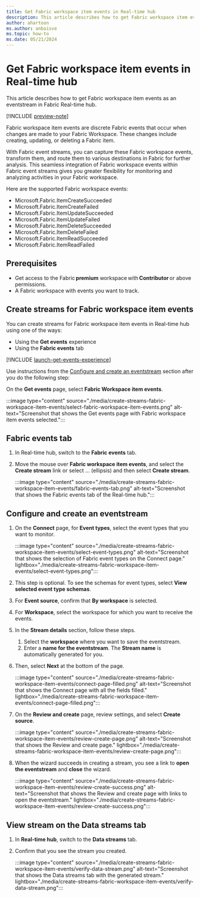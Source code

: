 ```yaml
---
title: Get Fabric workspace item events in Real-time hub
description: This article describes how to get Fabric workspace item events as an eventstream in Fabric Real-time hub.
author: ahartoon
ms.author: anboisve
ms.topic: how-to
ms.date: 05/21/2024
---
```


# Get Fabric workspace item events in Real-time hub
This article describes how to get Fabric workspace item events as an eventstream in Fabric Real-time hub.

[!INCLUDE [preview-note](./includes/preview-note.md)]

Fabric workspace item events are discrete Fabric events that occur when changes are made to your Fabric Workspace. These changes include creating, updating, or deleting a Fabric item.

With Fabric event streams, you can capture these Fabric workspace events, transform them, and route them to various destinations in Fabric for further analysis. This seamless integration of Fabric workspace events within Fabric event streams gives you greater flexibility for monitoring and analyzing activities in your Fabric workspace.

Here are the supported Fabric workspace events:

- Microsoft.Fabric.ItemCreateSucceeded
- Microsoft.Fabric.ItemCreateFailed
- Microsoft.Fabric.ItemUpdateSucceeded
- Microsoft.Fabric.ItemUpdateFailed
- Microsoft.Fabric.ItemDeleteSucceeded
- Microsoft.Fabric.ItemDeleteFailed
- Microsoft.Fabric.ItemReadSucceeded
- Microsoft.Fabric.ItemReadFailed


## Prerequisites 

- Get access to the Fabric **premium** workspace with **Contributor** or above permissions. 
- A Fabric workspace with events you want to track.

## Create streams for Fabric workspace item events
You can create streams for Fabric workspace item events in Real-time hub using one of the ways:

- Using the **Get events** experience
- Using the **Fabric events** tab

[!INCLUDE [launch-get-events-experience](./includes/launch-get-events-experience.md)]

Use instructions from the [Configure and create an eventstream](#configure-and-create-an-eventstream) section after you do the following step:

On the **Get events** page, select **Fabric Workspace item events**.

:::image type="content" source="./media/create-streams-fabric-workspace-item-events/select-fabric-workspace-item-events.png" alt-text="Screenshot that shows the Get events page with Fabric workspace item events selected.":::


## Fabric events tab

1. In Real-time hub, switch to the **Fabric events** tab. 
1. Move the mouse over **Fabric workspace item events**, and select the **Create stream** link or select ... (ellipsis) and then select **Create stream**. 

    :::image type="content" source="./media/create-streams-fabric-workspace-item-events/fabric-events-tab.png" alt-text="Screenshot that shows the Fabric events tab of the Real-time hub.":::

## Configure and create an eventstream

1. On the **Connect** page, for **Event types**, select the event types that you want to monitor. 

    :::image type="content" source="./media/create-streams-fabric-workspace-item-events/select-event-types.png" alt-text="Screenshot that shows the selection of Fabric event types on the Connect page." lightbox="./media/create-streams-fabric-workspace-item-events/select-event-types.png":::
1. This step is optional. To see the schemas for event types,  select **View selected event type schemas**. 
1. For **Event source**, confirm that **By workspace** is selected.
1. For **Workspace**, select the workspace for which you want to receive the events. 
1. In the **Stream details** section, follow these steps.
    1. Select the **workspace** where you want to save the eventstream.
    1. Enter a **name for the eventstream**. The **Stream name** is automatically generated for you. 
1. Then, select **Next** at the bottom of the page.

    :::image type="content" source="./media/create-streams-fabric-workspace-item-events/connect-page-filled.png" alt-text="Screenshot that shows the Connect page with all the fields filled." lightbox="./media/create-streams-fabric-workspace-item-events/connect-page-filled.png":::
1. On the **Review and create** page, review settings, and select **Create source**. 

    :::image type="content" source="./media/create-streams-fabric-workspace-item-events/review-create-page.png" alt-text="Screenshot that shows the Review and create page." lightbox="./media/create-streams-fabric-workspace-item-events/review-create-page.png":::
1. When the wizard succeeds in creating a stream, you see a link to **open the eventstream** and **close** the wizard.

    :::image type="content" source="./media/create-streams-fabric-workspace-item-events/review-create-success.png" alt-text="Screenshot that shows the Review and create page with links to open the eventstream." lightbox="./media/create-streams-fabric-workspace-item-events/review-create-success.png":::

## View stream on the Data streams tab

1. In **Real-time hub**, switch to the **Data streams** tab. 
1. Confirm that you see the stream you created. 

    :::image type="content" source="./media/create-streams-fabric-workspace-item-events/verify-data-stream.png" alt-text="Screenshot that shows the Data streams tab with the generated stream." lightbox="./media/create-streams-fabric-workspace-item-events/verify-data-stream.png":::
